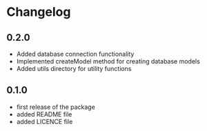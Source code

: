 # Changelog
## 0.2.0

* Added database connection functionality
* Implemented createModel method for creating database models
* Added utils directory for utility functions


## 0.1.0

* first release of the package
* added README file
* added LICENCE file

